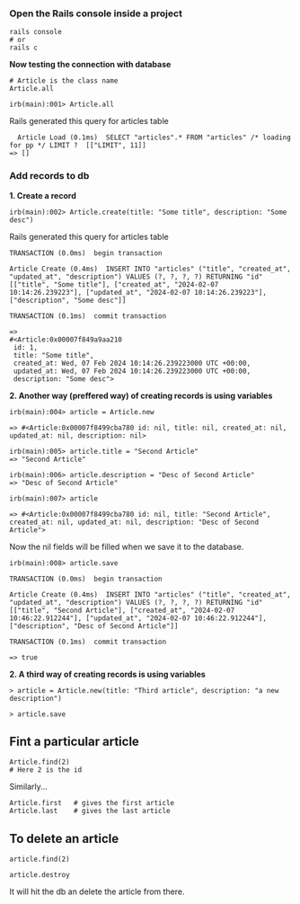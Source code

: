 ### Open the Rails console inside a project
```
rails console
# or
rails c
```
**Now testing the connection with database**
```
# Article is the class name
Article.all
```
```
irb(main):001> Article.all
```
Rails generated this query for articles table
```
  Article Load (0.1ms)  SELECT "articles".* FROM "articles" /* loading for pp */ LIMIT ?  [["LIMIT", 11]]
=> []
```

### Add records to db

**1. Create a record**
```
irb(main):002> Article.create(title: "Some title", description: "Some desc")
```
Rails generated this query for articles table
```
TRANSACTION (0.0ms)  begin transaction

Article Create (0.4ms)  INSERT INTO "articles" ("title", "created_at", "updated_at", "description") VALUES (?, ?, ?, ?) RETURNING "id"  [["title", "Some title"], ["created_at", "2024-02-07 10:14:26.239223"], ["updated_at", "2024-02-07 10:14:26.239223"], ["description", "Some desc"]]

TRANSACTION (0.1ms)  commit transaction
```
```
=> 
#<Article:0x00007f849a9aa210
 id: 1,
 title: "Some title",
 created_at: Wed, 07 Feb 2024 10:14:26.239223000 UTC +00:00,
 updated_at: Wed, 07 Feb 2024 10:14:26.239223000 UTC +00:00,
 description: "Some desc">
```
**2. Another way (preffered way) of creating records is using variables**
```
irb(main):004> article = Article.new
```
```
=> #<Article:0x00007f8499cba780 id: nil, title: nil, created_at: nil, updated_at: nil, description: nil>
```
```
irb(main):005> article.title = "Second Article"
=> "Second Article"

irb(main):006> article.description = "Desc of Second Article"
=> "Desc of Second Article"
```

```
irb(main):007> article

=> #<Article:0x00007f8499cba780 id: nil, title: "Second Article", created_at: nil, updated_at: nil, description: "Desc of Second Article">
```

Now the nil fields will be filled when we save it to the database.
```
irb(main):008> article.save
```
```
TRANSACTION (0.0ms)  begin transaction

Article Create (0.4ms)  INSERT INTO "articles" ("title", "created_at", "updated_at", "description") VALUES (?, ?, ?, ?) RETURNING "id"  [["title", "Second Article"], ["created_at", "2024-02-07 10:46:22.912244"], ["updated_at", "2024-02-07 10:46:22.912244"], ["description", "Desc of Second Article"]]

TRANSACTION (0.1ms)  commit transaction

=> true
```

**2. A third way of creating records is using variables**
```
> article = Article.new(title: "Third article", description: "a new description")

> article.save
```

## Fint a particular article
```
Article.find(2)
# Here 2 is the id
```
Similarly...
```
Article.first   # gives the first article
Article.last    # gives the last article
```

## To delete an article
```
article.find(2)

article.destroy
```
It will hit the db an delete the article from there.

